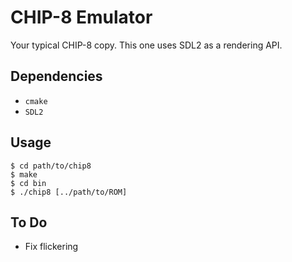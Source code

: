# CHIP-8 Emulator

Your typical CHIP-8 copy. This one uses SDL2 as a rendering API.

## Dependencies

* `cmake`
* `SDL2`

## Usage

```
$ cd path/to/chip8
$ make
$ cd bin
$ ./chip8 [../path/to/ROM]
```

## To Do

* Fix flickering
